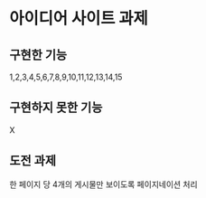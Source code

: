 # 아이디어 사이트 과제


## 구현한 기능
1,2,3,4,5,6,7,8,9,10,11,12,13,14,15

## 구현하지 못한 기능
X

## 도전 과제
한 페이지 당 4개의 게시물만 보이도록 페이지네이션 처리